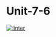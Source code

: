 # Unit-7-6
 [![linter](https://github.com/NathanTempleton/Unit-7-6/workflows/linter/badge.svg)](https://github.com/marketplace/actions/super-linter)
